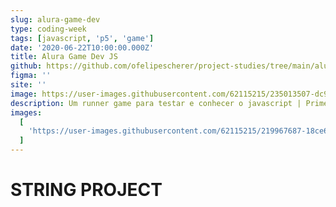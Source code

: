 ```yaml
---
slug: alura-game-dev
type: coding-week
tags: [javascript, 'p5', 'game']
date: '2020-06-22T10:00:00.000Z'
title: Alura Game Dev JS
github: https://github.com/ofelipescherer/project-studies/tree/main/alura/game-dev
figma: ''
site: ''
image: https://user-images.githubusercontent.com/62115215/235013507-dc9f3c2c-56ec-4dd6-a5a5-754a67767a4f.png
description: Um runner game para testar e conhecer o javascript | Primeiro projeto de programação
images:
  [
    'https://user-images.githubusercontent.com/62115215/219967687-18ce6ec5-966e-4180-a5d4-c156bdaab702.gif'
  ]
---
```


# STRING PROJECT

